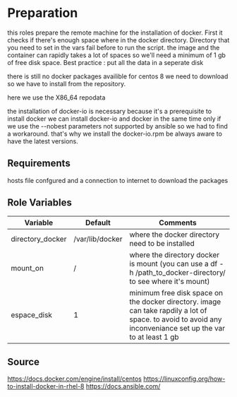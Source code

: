 Preparation
=========

this roles prepare the remote machine for the installation of docker. First it checks if there's enough space where in the docker directory. Directory that you need to set in the vars fail before to run the script. the image and the container can rapidly takes a lot of spaces so we'll need a minimum of 1 gb of free disk space.
Best practice : put all the data in a seperate disk

there is still no docker packages availible for centos 8 we need to download so we have to install from the repository. 

here we use the X86_64 repodata 

the installation of docker-io is necessary because it's a prerequisite to install docker we can install docker-io and docker in the same time only if we use the --nobest parameters not supported by ansible so we had to find a workaround. that's why we install the docker-io.rpm be always aware to have the latest versions.

Requirements
------------
hosts file confgured and a connection to internet to download the packages

Role Variables
--------------
|  Variable | Default  |  Comments |  
|----------------------|----------------|-----------------------------------------------------------------|
| directory_docker | /var/lib/docker | where the docker directory need to be installed|
| mount_on  |    / |  where the directory docker is mount (you can use a df -h /path_to_docker-directory/ to see where it's mount)  |
| espace_disk |     1   |  minimum  free disk space on the docker directory. image can take rapdily a lot of space. to avoid to avoid any inconveniance set up the var to at least 1 gb  |





Source
-------

https://docs.docker.com/engine/install/centos
https://linuxconfig.org/how-to-install-docker-in-rhel-8
https://docs.ansible.com/
